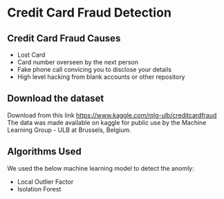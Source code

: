 # Credit Card Fraud Detection

## Credit Card Fraud Causes

* Lost Card
* Card number overseen by the next person
* Fake phone call convicing you to disclose your details
* High level hacking from blank accounts or other repository

## Download the dataset

Download from this link https://www.kaggle.com/mlg-ulb/creditcardfraud
The data was made available on kaggle for public use by the Machine Learning Group - ULB at Brussels, Belgium.

## Algorithms Used

We used the below machine learning model to detect the anomly:

* Local Outlier Factor
* Isolation Forest
